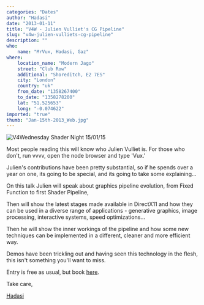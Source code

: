 ```yaml
---
categories: "Dates"
author: "Hadasi"
date: "2013-01-11"
title: "V4W - Julien Vulliet's CG Pipeline"
slug: "v4w-julien-vulliets-cg-pipeline"
description: ""
who: 
    name: "MrVux, Hadasi, Gaz"
where: 
    location_name: "Modern Jago"
    street: "Club Row"
    additional: "Shoreditch, E2 7ES"
    city: "London"
    country: "uk"
    from_date: "1358267400"
    to_date: "1358278200"
    lat: "51.525653"
    long: "-0.074622"
imported: "true"
thumb: "Jan-15th-2013_Web.jpg"
---
```



![V4Wednesday Shader Night 15/01/15](Jan-15th-2013_Web.jpg) 

Most people reading this will know who Julien Vulliet is. For those who don't, run vvvv, open the node browser and type 'Vux.'

Julien's contributions have been pretty substantial, so if he spends over a year on one, its going to be special, and its going to take some explaining...

On this talk Julien will speak about graphics pipeline evolution, from Fixed Function to first Shader Pipeline,

Then will show the latest stages made available in DirectX11 and how they can be used in a diverse range of applications - generative graphics, image processing, interactive systems, speed optimizations...

Then he will show the inner workings of the pipeline and how some new techniques can be implemented in a different, cleaner and more efficient way.

Demos have been trickling out and having seen this technology in the flesh, this isn't something you'll want to miss.

Entry is free as usual, but book [here](http://v4w.eventbrite.co.uk).

Take care,

[Hadasi](http://V4Wednesday.com)